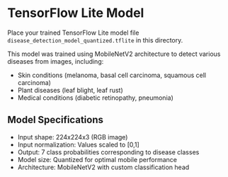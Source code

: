 # TensorFlow Lite Model

Place your trained TensorFlow Lite model file `disease_detection_model_quantized.tflite` in this directory.

This model was trained using MobileNetV2 architecture to detect various diseases from images, including:

- Skin conditions (melanoma, basal cell carcinoma, squamous cell carcinoma)
- Plant diseases (leaf blight, leaf rust)
- Medical conditions (diabetic retinopathy, pneumonia)

## Model Specifications

- Input shape: 224x224x3 (RGB image)
- Input normalization: Values scaled to [0,1]
- Output: 7 class probabilities corresponding to disease classes
- Model size: Quantized for optimal mobile performance
- Architecture: MobileNetV2 with custom classification head
